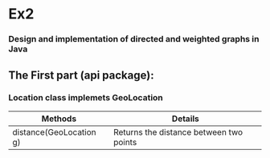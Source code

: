 # **Ex2**
### Design and implementation of directed and weighted graphs in Java
## The First part (api package):
### Location class implemets GeoLocation

| Methods  | Details |
| ------------- | ------------- |
| distance(GeoLocation g)  | Returns the distance between two points  |

